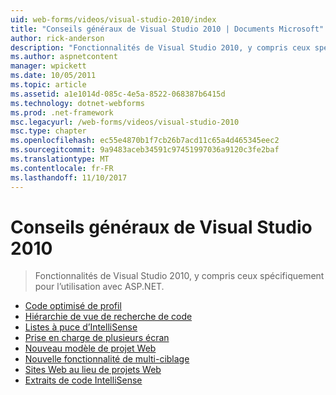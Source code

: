 ```yaml
---
uid: web-forms/videos/visual-studio-2010/index
title: "Conseils généraux de Visual Studio 2010 | Documents Microsoft"
author: rick-anderson
description: "Fonctionnalités de Visual Studio 2010, y compris ceux spécifiquement pour l’utilisation avec ASP.NET."
ms.author: aspnetcontent
manager: wpickett
ms.date: 10/05/2011
ms.topic: article
ms.assetid: a1e1014d-085c-4e5a-8522-068387b6415d
ms.technology: dotnet-webforms
ms.prod: .net-framework
msc.legacyurl: /web-forms/videos/visual-studio-2010
msc.type: chapter
ms.openlocfilehash: ec55e4870b1f7cb26b7acd11c65a4d465345eec2
ms.sourcegitcommit: 9a9483aceb34591c97451997036a9120c3fe2baf
ms.translationtype: MT
ms.contentlocale: fr-FR
ms.lasthandoff: 11/10/2017
---
```

<a name="general-vs-2010-tips"></a>Conseils généraux de Visual Studio 2010
====================
> Fonctionnalités de Visual Studio 2010, y compris ceux spécifiquement pour l’utilisation avec ASP.NET.


- [Code optimisé de profil](visual-studio-2010-quick-hit-code-optimized-profile.md)
- [Hiérarchie de vue de recherche de code](visual-studio-2010-quick-hit-code-search-view-hierarchy.md)
- [Listes à puce d’IntelliSense](visual-studio-2010-quick-hit-intellisense-smart-lists.md)
- [Prise en charge de plusieurs écran](visual-studio-2010-quick-hit-multi-monitor-support.md)
- [Nouveau modèle de projet Web](visual-studio-2010-quick-hit-new-web-project-template.md)
- [Nouvelle fonctionnalité de multi-ciblage](visual-studio-2010-quick-hit-new-multi-targeting.md)
- [Sites Web au lieu de projets Web](visual-studio-2010-quick-hit-websites-instead-of-web-projects.md)
- [Extraits de code IntelliSense](visual-studio-2010-quick-hit-snippets-intellisense.md)
